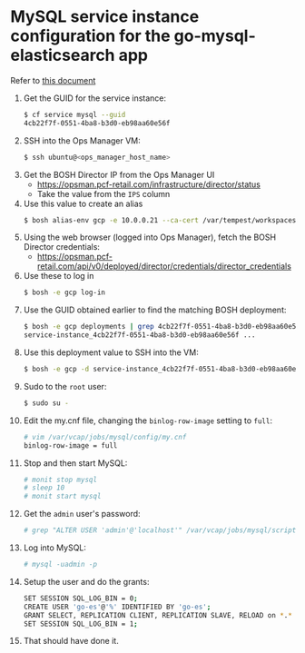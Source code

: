 # MySQL service instance configuration for the go-mysql-elasticsearch app

Refer to [this document](https://docs.pivotal.io/pivotalcf/2-2/customizing/trouble-advanced.html)

1. Get the GUID for the service instance:
   ```bash
   $ cf service mysql --guid
   4cb22f7f-0551-4ba8-b3d0-eb98aa60e56f
   ```
1. SSH into the Ops Manager VM:
   ```bash
   $ ssh ubuntu@<ops_manager_host_name>
   ```
1. Get the BOSH Director IP from the Ops Manager UI
   - https://opsman.pcf-retail.com/infrastructure/director/status
   - Take the value from the `IPS` column
1. Use this value to create an alias
   ```bash
   $ bosh alias-env gcp -e 10.0.0.21 --ca-cert /var/tempest/workspaces/default/root_ca_certificate
   ```
1. Using the web browser (logged into Ops Manager), fetch the BOSH Director credentials:
   - https://opsman.pcf-retail.com/api/v0/deployed/director/credentials/director_credentials
1. Use these to log in
   ```bash
   $ bosh -e gcp log-in
   ```
1. Use the GUID obtained earlier to find the matching BOSH deployment:
   ```bash
   $ bosh -e gcp deployments | grep 4cb22f7f-0551-4ba8-b3d0-eb98aa60e56f
   service-instance_4cb22f7f-0551-4ba8-b3d0-eb98aa60e56f ...
   ```
1. Use this deployment value to SSH into the VM:
   ```bash
   $ bosh -e gcp -d service-instance_4cb22f7f-0551-4ba8-b3d0-eb98aa60e56f ssh mysql/0
   ```
1. Sudo to the `root` user:
   ```bash
   $ sudo su -
   ```
1. Edit the my.cnf file, changing the `binlog-row-image` setting to `full`:
   ```bash
   # vim /var/vcap/jobs/mysql/config/my.cnf
   binlog-row-image = full
   ```
1. Stop and then start MySQL:
   ```bash
   # monit stop mysql
   # sleep 10
   # monit start mysql
   ```
1. Get the `admin` user's password:
   ```bash
   # grep "ALTER USER 'admin'@'localhost'" /var/vcap/jobs/mysql/scripts/init.sql
   ```
1. Log into MySQL:
   ```bash
   # mysql -uadmin -p
   ```
1. Setup the user and do the grants:
   ```bash
   SET SESSION SQL_LOG_BIN = 0;
   CREATE USER 'go-es'@'%' IDENTIFIED BY 'go-es';
   GRANT SELECT, REPLICATION CLIENT, REPLICATION SLAVE, RELOAD on *.* to 'go-es'@'%';
   SET SESSION SQL_LOG_BIN = 1;
   ```
1. That should have done it.


